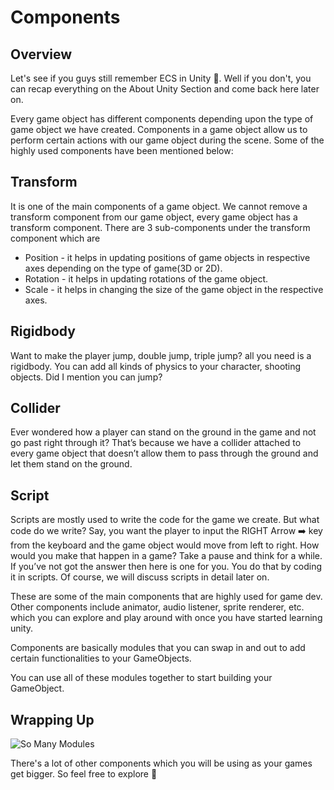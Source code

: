 # Components

## Overview

Let's see if you guys still remember ECS in Unity 🤔. Well if you don't, you can recap everything on the About Unity Section and come back here later on. 

Every game object has different components depending upon the type of game object we have created. Components in a game object allow us to perform certain actions with our game object during the scene. Some of the highly used components have been mentioned below:
     
## Transform

It is one of the main components of a game object. We cannot remove a transform component from our game object, every game object has a transform component. There are 3 sub-components under the transform component which are

- Position - it helps in updating positions of game objects in respective axes depending on the type of game(3D or 2D).
- Rotation - it helps in updating rotations of the game object.
- Scale - it helps in changing the size of the game object in the respective axes.


## Rigidbody

Want to make the player jump, double jump, triple jump? all you need is a rigidbody. You can add all kinds of physics to your character, shooting objects. Did I mention you can jump?
    
## Collider

Ever wondered how a player can stand on the ground in the game and not go past right through it? That’s because we have a collider attached to every game object that doesn’t allow them to pass through the ground and let them stand on the ground.

## Script

Scripts are mostly used to write the code for the game we create. But what code do we write? Say, you want the player to input the RIGHT Arrow ➡️ key from the keyboard and the game object would move from left to right. How would you make that happen in a game? Take a pause and think for a while. If you’ve not got the answer then here is one for you. You do that by coding it in scripts. Of course, we will discuss scripts in detail later on.
    
These are some of the main components that are highly used for game dev. Other components include animator, audio listener, sprite renderer, etc. which you can explore and play around with once you have started learning unity.

Components are basically modules that you can swap in and out to add certain functionalities to your GameObjects.

You can use all of these modules together to start building your GameObject. 

## Wrapping Up

![So Many Modules](https://media.giphy.com/media/3oKIPqsXYcdjcBcXL2/giphy-downsized-large.gif)

There's a lot of other components which you will be using as your games get bigger. So feel free to explore 🤠 
